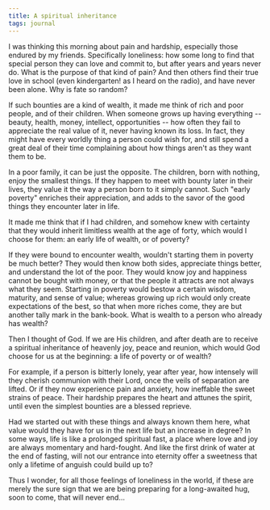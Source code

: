 ```yaml
---
title: A spiritual inheritance
tags: journal
---
```


I was thinking this morning about pain and hardship, especially those
endured by my friends.  Specifically loneliness: how some long to find
that special person they can love and commit to, but after years and
years never do.  What is the purpose of that kind of pain?  And then
others find their true love in school (even kindergarten! as I heard on
the radio), and have never been alone.  Why is fate so random?

If such bounties are a kind of wealth, it made me think of rich and poor
people, and of their children.  When someone grows up having everything
-- beauty, health, money, intellect, opportunities -- how often they
fail to appreciate the real value of it, never having known its loss.
In fact, they might have every worldly thing a person could wish for,
and still spend a great deal of their time complaining about how things
aren't as they want them to be.

In a poor family, it can be just the opposite.  The children, born with
nothing, enjoy the smallest things.  If they happen to meet with bounty
later in their lives, they value it the way a person born to it simply
cannot.  Such "early poverty" enriches their appreciation, and adds to
the savor of the good things they encounter later in life.

It made me think that if I had children, and somehow knew with certainty
that they would inherit limitless wealth at the age of forty, which
would I choose for them: an early life of wealth, or of poverty?

If they were bound to encounter wealth, wouldn't starting them in
poverty be much better?  They would then know both sides, appreciate
things better, and understand the lot of the poor.  They would know joy
and happiness cannot be bought with money, or that the people it
attracts are not always what they seem.  Starting in poverty would
bestow a certain wisdom, maturity, and sense of value; whereas growing
up rich would only create expectations of the best, so that when more
riches come, they are but another tally mark in the bank-book.  What is
wealth to a person who already has wealth?

Then I thought of God.  If we are His children, and after death are to
receive a spiritual inheritance of heavenly joy, peace and reunion,
which would God choose for us at the beginning: a life of poverty or of
wealth?

For example, if a person is bitterly lonely, year after year, how
intensely will they cherish communion with their Lord, once the veils of
separation are lifted.  Or if they now experience pain and anxiety, how
ineffable the sweet strains of peace.  Their hardship prepares the heart
and attunes the spirit, until even the simplest bounties are a blessed
reprieve.

Had we started out with these things and always known them here, what
value would they have for us in the next life but an increase in degree?
In some ways, life is like a prolonged spiritual fast, a place where
love and joy are always momentary and hard-fought.  And like the first
drink of water at the end of fasting, will not our entrance into
eternity offer a sweetness that only a lifetime of anguish could build
up to?

Thus I wonder, for all those feelings of loneliness in the world, if
these are merely the sure sign that we are being preparing for a
long-awaited hug, soon to come, that will never end...


